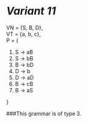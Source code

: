 # *Variant 11*

VN = {S, B, D}, <br>
VT = {a, b, c}, <br>
P = {
1. S -> aB 
2. S -> bB
3. B -> bD
4. D -> b
5. D -> aD
6. B -> cB
7. B -> aS <br>

}

###This grammar is of type 3.

